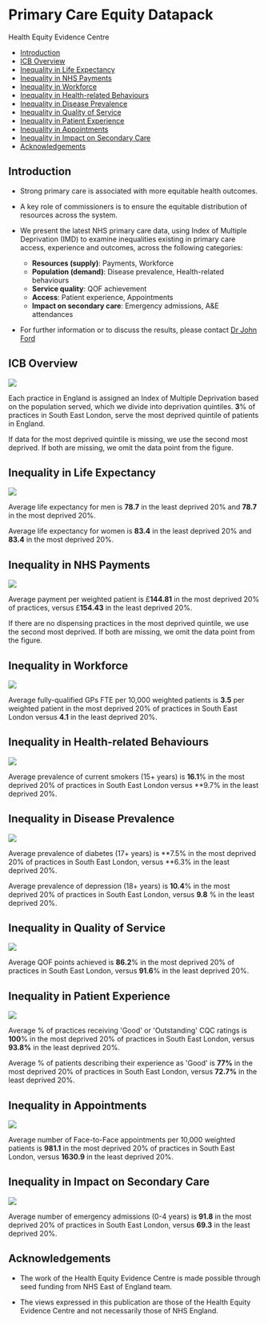 # Primary Care Equity Datapack
Health Equity Evidence Centre

- [Introduction](#introduction)
- [ICB Overview](#icb-overview)
- [Inequality in Life Expectancy](#inequality-in-life-expectancy)
- [Inequality in NHS Payments](#inequality-in-nhs-payments)
- [Inequality in Workforce](#inequality-in-workforce)
- [Inequality in Health-related
  Behaviours](#inequality-in-health-related-behaviours)
- [Inequality in Disease Prevalence](#inequality-in-disease-prevalence)
- [Inequality in Quality of Service](#inequality-in-quality-of-service)
- [Inequality in Patient Experience](#inequality-in-patient-experience)
- [Inequality in Appointments](#inequality-in-appointments)
- [Inequality in Impact on Secondary
  Care](#inequality-in-impact-on-secondary-care)
- [Acknowledgements](#acknowledgements)

## Introduction

- Strong primary care is associated with more equitable health outcomes.

- A key role of commissioners is to ensure the equitable distribution of
  resources across the system.

- We present the latest NHS primary care data, using Index of Multiple
  Deprivation (IMD) to examine inequalities existing in primary care
  access, experience and outcomes, across the following categories:

  - **Resources (supply)**: Payments, Workforce
  - **Population (demand)**: Disease prevalence, Health-related
    behaviours
  - **Service quality**: QOF achievement
  - **Access**: Patient experience, Appointments
  - **Impact on secondary care**: Emergency admissions, A&E attendances

- For further information or to discuss the results, please contact [Dr
  John Ford](j.a.ford@qmul.ac.uk)

## ICB Overview

![](figure-commonmark/overview-1.png)

Each practice in England is assigned an Index of Multiple Deprivation
based on the population served, which we divide into deprivation
quintiles. **3**% of practices in South East London, serve the most
deprived quintile of patients in England.

If data for the most deprived quintile is missing, we use the second
most deprived. If both are missing, we omit the data point from the
figure.

## Inequality in Life Expectancy

![](figure-commonmark/Life_Expectancy-1.png)

Average life expectancy for men is **78.7** in the least deprived 20%
and **78.7** in the most deprived 20%.

Average life expectancy for women is **83.4** in the least deprived 20%
and **83.4** in the most deprived 20%.

## Inequality in NHS Payments

![](figure-commonmark/payments-1.png)

Average payment per weighted patient is £**144.81** in the most deprived
20% of practices, versus £**154.43** in the least deprived 20%.

If there are no dispensing practices in the most deprived quintile, we
use the second most deprived. If both are missing, we omit the data
point from the figure.

## Inequality in Workforce

![](figure-commonmark/workforce-1.png)

Average fully-qualified GPs FTE per 10,000 weighted patients is **3.5**
per weighted patient in the most deprived 20% of practices in South East
London versus **4.1** in the least deprived 20%.

## Inequality in Health-related Behaviours

![](figure-commonmark/behaviours-1.png)

Average prevalence of current smokers (15+ years) is **16.1**% in the
most deprived 20% of practices in South East London versus \*\*9.7% in
the least deprived 20%.

## Inequality in Disease Prevalence

![](figure-commonmark/prevalence-1.png)

Average prevalence of diabetes (17+ years) is **7.5% in the most
deprived 20% of practices in South East London, versus **6.3% in the
least deprived 20%.

Average prevalence of depression (18+ years) is **10.4**% in the most
deprived 20% of practices in South East London, versus **9.8** % in the
least deprived 20%.

## Inequality in Quality of Service

![](figure-commonmark/quality-1.png)

Average QOF points achieved is **86.2**% in the most deprived 20% of
practices in South East London, versus **91.6**% in the least deprived
20%.

## Inequality in Patient Experience

![](figure-commonmark/exp-1.png)

Average % of practices receiving 'Good' or 'Outstanding' CQC ratings is
**100**% in the most deprived 20% of practices in South East London,
versus **93.8%** in the least deprived 20%.

Average % of patients describing their experience as 'Good' is **77%**
in the most deprived 20% of practices in South East London, versus
**72.7%** in the least deprived 20%.

## Inequality in Appointments

![](figure-commonmark/appts-1.png)

Average number of Face-to-Face appointments per 10,000 weighted patients
is **981.1** in the most deprived 20% of practices in South East London,
versus **1630.9** in the least deprived 20%.

## Inequality in Impact on Secondary Care

![](figure-commonmark/secondary-1.png)

Average number of emergency admissions (0-4 years) is **91.8** in the
most deprived 20% of practices in South East London, versus **69.3** in
the least deprived 20%.

## Acknowledgements

- The work of the Health Equity Evidence Centre is made possible through
  seed funding from NHS East of England team.

- The views expressed in this publication are those of the Health Equity
  Evidence Centre and not necessarily those of NHS England.
